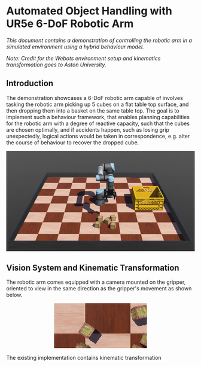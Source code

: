# Automated Object Handling with UR5e 6-DoF Robotic Arm

*This document contains a demonstration of controlling the robotic arm in a simulated environment using a hybrid behaviour model.*

*Note: Credit for the Webots environment setup and kinematics transformation goes to Aston University.*

## Introduction

The demonstration showcases a 6-DoF robotic arm capable of 
involves tasking the robotic arm picking up 5 cubes on a flat table top surface, and then dropping them into a basket on the same table top. The goal is to implement such a behaviour framework, that enables planning capabilities for the robotic arm with a degree of reactive capacity, such that the cubes are chosen optimally, and if accidents happen, such as losing grip unexpectedly, logical actions would be taken in correspondence, e.g. alter the course of behaviour to recover the dropped cube.

<div align="center">
  <img src="https://github.com/hongd13/Robotic-Arm/blob/master/pictures/intro.png?raw=true"/>
</div>

## Vision System and Kinematic Transformation

The robotic arm comes equipped with a camera mounted on the gripper, oriented to view in the same direction as the gripper's movement as shown below.

<div align="center">
  <img src="https://github.com/hongd13/Robotic-Arm/blob/master/pictures/cam_view.jpg?raw=true"/>
</div>

The existing implementation contains kinematic transformation  
